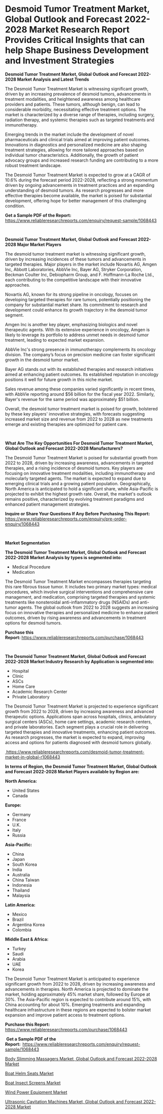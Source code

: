 <p><h1>Desmoid Tumor Treatment Market, Global Outlook and Forecast 2022-2028 Market Research Report Provides Critical Insights that can help Shape Business Development and Investment Strategies</h1></p><p><strong>Desmoid Tumor Treatment Market, Global Outlook and Forecast 2022-2028 Market Analysis and Latest Trends</strong></p>
<p><p>The Desmoid Tumor Treatment Market is witnessing significant growth, driven by an increasing prevalence of desmoid tumors, advancements in treatment modalities, and heightened awareness among healthcare providers and patients. These tumors, although benign, can lead to considerable morbidity, necessitating effective treatment options. The market is characterized by a diverse range of therapies, including surgery, radiation therapy, and systemic therapies such as targeted treatments and immunotherapy.</p><p>Emerging trends in the market include the development of novel pharmaceuticals and clinical trials aimed at improving patient outcomes. Innovations in diagnostics and personalized medicine are also shaping treatment strategies, allowing for more tailored approaches based on individual tumor characteristics. Additionally, the growth of patient advocacy groups and increased research funding are contributing to a more robust treatment landscape.</p><p>The Desmoid Tumor Treatment Market is expected to grow at a CAGR of 10.6% during the forecast period 2022-2028, reflecting a strong momentum driven by ongoing advancements in treatment practices and an expanding understanding of desmoid tumors. As research progresses and more effective therapies become available, the market is poised for substantial development, offering hope for better management of this challenging condition.</p></p>
<p><strong>Get a Sample PDF of the Report:&nbsp;</strong> <a href="https://www.reliableresearchreports.com/enquiry/request-sample/1068443?utm_campaign=36&utm_medium=2&utm_source=Github&utm_content=ia&utm_term=03122024&utm_id=desmoid-tumor-treatment-market-global-outlook-and-forecast-2022-2028">https://www.reliableresearchreports.com/enquiry/request-sample/1068443</a></p>
<p>&nbsp;</p>
<p><strong>Desmoid Tumor Treatment Market, Global Outlook and Forecast 2022-2028 Major Market Players</strong></p>
<p><p>The desmoid tumor treatment market is witnessing significant growth, driven by increasing incidences of these tumors and advancements in targeted therapies. Major players in the market include Novartis AG, Amgen Inc, Abbott Laboratories, AbbVie Inc, Bayer AG, Stryker Corporation, Beckman Coulter Inc, Debiopharm Group, and F. Hoffmann-La Roche Ltd., each contributing to the competitive landscape with their innovative approaches.</p><p>Novartis AG, known for its strong pipeline in oncology, focuses on developing targeted therapies for rare tumors, potentially positioning the company for substantial market share. Its commitment to research and development could enhance its growth trajectory in the desmoid tumor segment.</p><p>Amgen Inc is another key player, emphasizing biologics and novel therapeutic agents. With its extensive experience in oncology, Amgen is likely to leverage its portfolio to address unmet needs in desmoid tumor treatment, leading to expected market expansion.</p><p>AbbVie Inc's strong presence in immunotherapy complements its oncology division. The company’s focus on precision medicine can foster significant growth in the desmoid tumor market. </p><p>Bayer AG stands out with its established therapies and research initiatives aimed at enhancing patient outcomes. Its established reputation in oncology positions it well for future growth in this niche market.</p><p>Sales revenue among these companies varied significantly in recent times, with AbbVie reporting around $56 billion for the fiscal year 2022. Similarly, Bayer's revenue for the same period was approximately $51 billion. </p><p>Overall, the desmoid tumor treatment market is poised for growth, bolstered by these key players' innovative strategies, with forecasts suggesting increased market size and revenue from 2022 to 2028 as new treatments emerge and existing therapies are optimized for patient care.</p></p>
<p>&nbsp;</p>
<p><strong>What Are The Key Opportunities For Desmoid Tumor Treatment Market, Global Outlook and Forecast 2022-2028 Manufacturers?</strong></p>
<p><p>The Desmoid Tumor Treatment Market is poised for substantial growth from 2022 to 2028, driven by increasing awareness, advancements in targeted therapies, and a rising incidence of desmoid tumors. Key players are focusing on innovative treatment modalities, including immunotherapy and molecularly targeted agents. The market is expected to expand due to emerging clinical trials and a growing patient population. Geographically, North America is anticipated to hold a significant share, while Asia-Pacific is projected to exhibit the highest growth rate. Overall, the market's outlook remains positive, characterized by evolving treatment paradigms and enhanced patient management strategies.</p></p>
<p><strong>Inquire or Share Your Questions If Any Before Purchasing This Report:</strong> <a href="https://www.reliableresearchreports.com/enquiry/pre-order-enquiry/1068443?utm_campaign=36&utm_medium=2&utm_source=Github&utm_content=ia&utm_term=03122024&utm_id=desmoid-tumor-treatment-market-global-outlook-and-forecast-2022-2028">https://www.reliableresearchreports.com/enquiry/pre-order-enquiry/1068443</a></p>
<p>&nbsp;</p>
<p><strong>Market Segmentation</strong></p>
<p><strong>The Desmoid Tumor Treatment Market, Global Outlook and Forecast 2022-2028 Market Analysis by types is segmented into:</strong></p>
<p><ul><li>Medical Procedure</li><li>Medication</li></ul></p>
<p><p>The Desmoid Tumor Treatment Market encompasses therapies targeting this rare fibrous tissue tumor. It includes two primary market types: medical procedures, which involve surgical interventions and comprehensive care management, and medication, comprising targeted therapies and systemic treatments like nonsteroidal anti-inflammatory drugs (NSAIDs) and anti-tumor agents. The global outlook from 2022 to 2028 suggests an increasing focus on innovative therapies and personalized medicine to enhance patient outcomes, driven by rising awareness and advancements in treatment options for desmoid tumors.</p></p>
<p><strong>Purchase this Report:&nbsp;</strong><a href="https://www.reliableresearchreports.com/purchase/1068443?utm_campaign=36&utm_medium=2&utm_source=Github&utm_content=ia&utm_term=03122024&utm_id=desmoid-tumor-treatment-market-global-outlook-and-forecast-2022-2028">https://www.reliableresearchreports.com/purchase/1068443</a></p>
<p>&nbsp;</p>
<p><strong>The Desmoid Tumor Treatment Market, Global Outlook and Forecast 2022-2028 Market Industry Research by Application is segmented into:</strong></p>
<p><ul><li>Hospital</li><li>Clinic</li><li>ASCs</li><li>Home Care</li><li>Academic Research Center</li><li>Private Laboratory</li></ul></p>
<p><p>The Desmoid Tumor Treatment Market is projected to experience significant growth from 2022 to 2028, driven by increasing awareness and advanced therapeutic options. Applications span across hospitals, clinics, ambulatory surgical centers (ASCs), home care settings, academic research centers, and private laboratories. Each segment plays a crucial role in delivering targeted therapies and innovative treatments, enhancing patient outcomes. As research progresses, the market is expected to expand, improving access and options for patients diagnosed with desmoid tumors globally.</p></p>
<p><a href="https://www.reliableresearchreports.com/desmoid-tumor-treatment-market-in-global-r1068443?utm_campaign=36&utm_medium=2&utm_source=Github&utm_content=ia&utm_term=03122024&utm_id=desmoid-tumor-treatment-market-global-outlook-and-forecast-2022-2028">&nbsp;https://www.reliableresearchreports.com/desmoid-tumor-treatment-market-in-global-r1068443</a></p>
<p><strong>In terms of Region, the Desmoid Tumor Treatment Market, Global Outlook and Forecast 2022-2028 Market Players available by Region are:</strong></p>
<p>
    <p> <strong> North America: </strong>
        <ul>
            <li>United States</li>
            <li>Canada</li>
        </ul>
        </p> 
    <p> <strong> Europe: </strong>
        <ul>
            <li>Germany</li>
            <li>France</li>
            <li>U.K.</li>
            <li>Italy</li>
            <li>Russia</li>
        </ul>
        </p> 
    <p> <strong> Asia-Pacific: </strong>
        <ul>
            <li>China</li>
            <li>Japan</li>
            <li>South Korea</li>
            <li>India</li>
            <li>Australia</li>
            <li>China Taiwan</li>
            <li>Indonesia</li>
            <li>Thailand</li>
            <li>Malaysia</li>
        </ul>
        </p> 
    <p> <strong> Latin America: </strong>
        <ul>
            <li>Mexico</li>
            <li>Brazil</li>
            <li>Argentina Korea</li>
            <li>Colombia</li>
        </ul>
        </p> 
    <p> <strong> Middle East & Africa: </strong>
        <ul>
            <li>Turkey</li>
            <li>Saudi</li>
            <li>Arabia</li>
            <li>UAE</li>
            <li>Korea</li>
        </ul>
    </p>
    </p>
<p><p>The Desmoid Tumor Treatment Market is anticipated to experience significant growth from 2022 to 2028, driven by increasing awareness and advancements in therapies. North America is projected to dominate the market, holding approximately 45% market share, followed by Europe at 30%. The Asia-Pacific region is expected to contribute around 15%, with China accounting for about 10%. Emerging treatments and expanding healthcare infrastructure in these regions are expected to bolster market expansion and improve patient access to treatment options.</p></p>
<p><strong>Purchase this Report: </strong><a href="https://www.reliableresearchreports.com/purchase/1068443?utm_campaign=36&utm_medium=2&utm_source=Github&utm_content=ia&utm_term=03122024&utm_id=desmoid-tumor-treatment-market-global-outlook-and-forecast-2022-2028">https://www.reliableresearchreports.com/purchase/1068443</a></p>
<p>&nbsp;<strong>Get a Sample PDF of the Report:&nbsp;&nbsp;</strong><a href="https://www.reliableresearchreports.com/enquiry/request-sample/1068443?utm_campaign=36&utm_medium=2&utm_source=Github&utm_content=ia&utm_term=03122024&utm_id=desmoid-tumor-treatment-market-global-outlook-and-forecast-2022-2028">https://www.reliableresearchreports.com/enquiry/request-sample/1068443</a></p>
<p><strong></strong></p>
<p><p><a href="https://github.com/SanjidaKhan901/Market-Research-Report-List-1/blob/main/body-slimming-massagers-market-global-outlook-and-forecast-2022-2028-market.md?utm_campaign=36&utm_medium=2&utm_source=Github&utm_content=ia&utm_term=03122024&utm_id=desmoid-tumor-treatment-market-global-outlook-and-forecast-2022-2028">Body Slimming Massagers Market, Global Outlook and Forecast 2022-2028 Market</a></p><p><a href="https://issuu.com/reportprime-2/docs/boat-helm-seats-market-size-2030.pptx?utm_campaign=36&utm_medium=2&utm_source=Github&utm_content=ia&utm_term=03122024&utm_id=desmoid-tumor-treatment-market-global-outlook-and-forecast-2022-2028">Boat Helm Seats Market</a></p><p><a href="https://issuu.com/reportprime-2/docs/boat-insect-screens-market-size-2030.pptx?utm_campaign=36&utm_medium=2&utm_source=Github&utm_content=ia&utm_term=03122024&utm_id=desmoid-tumor-treatment-market-global-outlook-and-forecast-2022-2028">Boat Insect Screens Market</a></p><p><a href="https://www.linkedin.com/pulse/wind-power-equipment-industry-analysis-report-market-size-hcjte?utm_campaign=36&utm_medium=2&utm_source=Github&utm_content=ia&utm_term=03122024&utm_id=desmoid-tumor-treatment-market-global-outlook-and-forecast-2022-2028">Wind Power Equipment Market</a></p><p><a href="https://github.com/tamvrosiya/Market-Research-Report-List-6/blob/main/ultrasonic-cavitation-machines-market-global-outlook-and-forecast-2022-2028-market.md?utm_campaign=36&utm_medium=2&utm_source=Github&utm_content=ia&utm_term=03122024&utm_id=desmoid-tumor-treatment-market-global-outlook-and-forecast-2022-2028">Ultrasonic Cavitation Machines Market, Global Outlook and Forecast 2022-2028 Market</a></p></p>